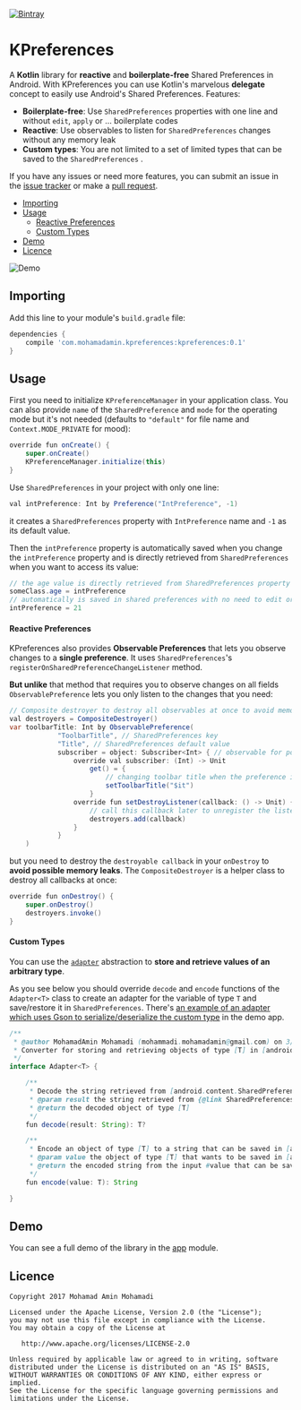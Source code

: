 [![Bintray](https://img.shields.io/bintray/v/mohamad-amin/maven/kpreferences.svg?maxAge=2592000)](https://bintray.com/mohamad-amin/maven/kpreferences) 

# KPreferences
A **Kotlin** library for **reactive** and **boilerplate-free** Shared Preferences in Android.
With KPreferences you can use Kotlin's marvelous **delegate** concept to easily use Android's Shared Preferences. Features:

 - **Boilerplate-free**: Use `SharedPreferences` properties with one line and without `edit`, `apply` or ... boilerplate codes
 - **Reactive**: Use observables to listen for `SharedPreferences` changes without any memory leak
 - **Custom types**: You are not limited to a set of limited types that can be saved to the `SharedPreferences` . 

If you have any issues or need more features, you can submit an issue in the [issue tracker](https://github.com/mohamad-amin/KPreferences/issues) or make a [pull request](https://github.com/mohamad-amin/KPreferences/pulls).

  * [Importing](#importing)
  * [Usage](#usage)
      * [Reactive Preferences](#reactive-preferences)
	  * [Custom Types](#custom-types)
  * [Demo](#demo)
  * [Licence](#licence)

![Demo](https://github.com/mohamad-amin/KPreferences/blob/master/art/demo.gif)
 
## Importing 
Add this line to your module's `build.gradle` file:
```groovy
dependencies {
    compile 'com.mohamadamin.kpreferences:kpreferences:0.1'
}
```
## Usage

First you need to initialize `KPreferenceManager` in your application class. You can also provide `name` of the `SharedPreference` and `mode` for the operating mode but it's not needed (defaults to `"default"` for file name and `Context.MODE_PRIVATE` for mood):
```java
override fun onCreate() {
    super.onCreate()
    KPreferenceManager.initialize(this)
}
```

Use `SharedPreferences` in your project with only one line:
```java
val intPreference: Int by Preference("IntPreference", -1)
```
it creates a `SharedPreferences` property with `IntPreference` name and `-1` as its default value.

Then the `intPreference` property  is automatically saved when you change the `intPreference` property and is directly retrieved from `SharedPreferences` when you want to access its value:

```java
// the age value is directly retrieved from SharedPreferences property named "IntPreference"
someClass.age = intPreference
// automatically is saved in shared preferences with no need to edit or ...
intPreference = 21
```
#### Reactive Preferences 
KPreferences also provides **Observable Preferences** that lets you observe changes to a **single preference**. It uses `SharedPreferences`'s `registerOnSharedPreferenceChangeListener` method.

**But unlike** that method that requires you to observe changes on all fields `ObservablePreference` lets you only listen to the changes that you need:

```java
// Composite destroyer to destroy all observables at once to avoid memory leaks
val destroyers = CompositeDestroyer()
var toolbarTitle: Int by ObservablePreference(
            "ToolbarTitle", // SharedPreferences key
            "Title", // SharedPreferences default value
            subscriber = object: Subscriber<Int> { // observable for possible changes
                override val subscriber: (Int) -> Unit
                    get() = {
	                    // changing toolbar title when the preference is changed
                        setToolbarTitle("$it") 
                    }
                override fun setDestroyListener(callback: () -> Unit) {
                    // call this callback later to unregister the listener and avoid memory leaks
                    destroyers.add(callback) 
                }
            }
    )
```
but you need to destroy the `destroyable callback` in your `onDestroy` to **avoid possible memory leaks**. The `CompositeDestroyer` is a helper class to destroy all callbacks at once:
```java
override fun onDestroy() {
    super.onDestroy()
    destroyers.invoke()
}
```
#### Custom Types
You can use the [`adapter`](https://github.com/mohamad-amin/KPreferences/blob/master/kpreferences/src/main/kotlin/com/mohamadamin/kpreferences/base/Adapter.kt) abstraction to **store and retrieve values of an arbitrary type**.

As you see below you should override `decode` and `encode` functions of the `Adapter<T>` class to create an adapter for the variable of type `T` and save/restore it in `SharedPreferences`. There's [an example of an adapter which uses Gson to serialize/deserialize the custom type](https://github.com/mohamad-amin/KPreferences/blob/master/app/src/main/kotlin/com/mohamadamin/kpreferencesdemo/base/DummyAdapter.kt) in the demo app.

```java
/**
 * @author MohamadAmin Mohamadi (mohammadi.mohamadamin@gmail.com) on 3/16/17.
 * Converter for storing and retrieving objects of type [T] in [android.content.SharedPreferences]
 */
interface Adapter<T> {

    /**
     * Decode the string retrieved from [android.content.SharedPreferences] to an object of type [T]
     * @param result the string retrieved from {@link SharedPreferences}
     * @return the decoded object of type [T]
     */
    fun decode(result: String): T?

    /**
     * Encode an object of type [T] to a string that can be saved in [android.content.SharedPreferences]
     * @param value the object of type [T] that wants to be saved in [android.content.SharedPreferences]
     * @return the encoded string from the input #value that can be saved in [android.content.SharedPreferences]
     */
    fun encode(value: T): String

}
``` 
## Demo
You can see a full demo of the library in the [app](https://github.com/mohamad-amin/KPreferences/tree/master/app) module.

## Licence
```
Copyright 2017 Mohamad Amin Mohamadi

Licensed under the Apache License, Version 2.0 (the "License");
you may not use this file except in compliance with the License.
You may obtain a copy of the License at

   http://www.apache.org/licenses/LICENSE-2.0

Unless required by applicable law or agreed to in writing, software
distributed under the License is distributed on an "AS IS" BASIS,
WITHOUT WARRANTIES OR CONDITIONS OF ANY KIND, either express or implied.
See the License for the specific language governing permissions and
limitations under the License.
```
